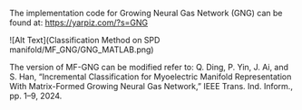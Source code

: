 The implementation code for Growing Neural Gas Network (GNG) can be found at:
https://yarpiz.com/?s=GNG

![Alt Text](Classification Method on SPD manifold/MF_GNG/GNG_MATLAB.png)

The version of MF-GNG can be modified refer to:
Q. Ding, P. Yin, J. Ai, and S. Han, “Incremental Classification for Myoelectric Manifold Representation With Matrix-Formed Growing Neural Gas Network,” IEEE Trans. Ind. Inform., pp. 1–9, 2024.
